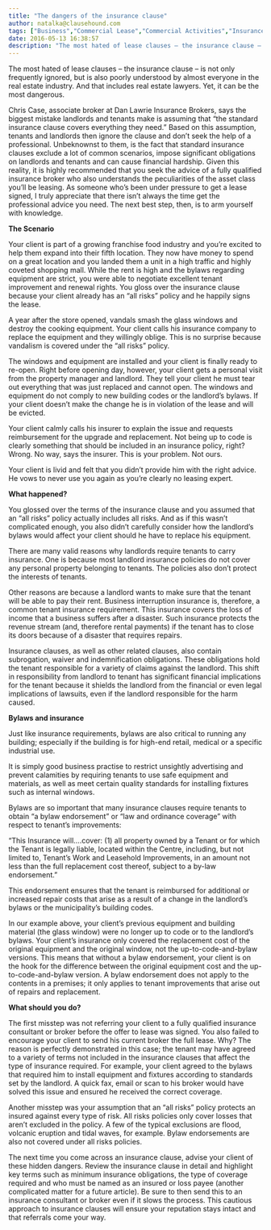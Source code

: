 ```yaml
---
title: "The dangers of the insurance clause"
author: natalka@clausehound.com
tags: ["Business","Commercial Lease","Commercial Activities","Insurance","Natalka"]
date: 2016-05-13 16:38:57
description: "The most hated of lease clauses – the insurance clause – is not only frequently ignored, but is also poorly understood by almost everyone in the real estate industry. And that includes real estate law..."
---
```


The most hated of lease clauses – the insurance clause – is not only frequently ignored, but is also poorly understood by almost everyone in the real estate industry. And that includes real estate lawyers. Yet, it can be the most dangerous.

Chris Case, associate broker at Dan Lawrie Insurance Brokers, says the biggest mistake landlords and tenants make is assuming that “the standard insurance clause covers everything they need.” Based on this assumption, tenants and landlords then ignore the clause and don’t seek the help of a professional. Unbeknownst to them, is the fact that standard insurance clauses exclude a lot of common scenarios, impose significant obligations on landlords and tenants and can cause financial hardship.
Given this reality, it is highly recommended that you seek the advice of a fully qualified insurance broker who also understands the peculiarities of the asset class you’ll be leasing. As someone who’s been under pressure to get a lease signed, I truly appreciate that there isn’t always the time get the professional advice you need. The next best step, then, is to arm yourself with knowledge.

 

**The Scenario**

Your client is part of a growing franchise food industry and you’re excited to help them expand into their fifth location. They now have money to spend on a great location and you landed them a unit in a high traffic and highly coveted shopping mall. While the rent is high and the bylaws regarding equipment are strict, you were able to negotiate excellent tenant improvement and renewal rights. You gloss over the insurance clause because your client already has an “all risks” policy and he happily signs the lease.

A year after the store opened, vandals smash the glass windows and destroy the cooking equipment. Your client calls his insurance company to replace the equipment and they willingly oblige. This is no surprise because vandalism is covered under the “all risks” policy.

The windows and equipment are installed and your client is finally ready to re-open. Right before opening day, however, your client gets a personal visit from the property manager and landlord. They tell your client he must tear out everything that was just replaced and cannot open. The windows and equipment do not comply to new building codes or the landlord’s bylaws. If your client doesn’t make the change he is in violation of the lease and will be evicted.

Your client calmly calls his insurer to explain the issue and requests reimbursement for the upgrade and replacement. Not being up to code is clearly something that should be included in an insurance policy, right? Wrong. No way, says the insurer. This is your problem. Not ours.

Your client is livid and felt that you didn’t provide him with the right advice. He vows to never use you again as you’re clearly no leasing expert.

 

**What happened?**

You glossed over the terms of the insurance clause and you assumed that an “all risks” policy actually includes all risks. And as if this wasn’t complicated enough, you also didn’t carefully consider how the landlord’s bylaws would affect your client should he have to replace his equipment.

There are many valid reasons why landlords require tenants to carry insurance. One is because most landlord insurance policies do not cover any personal property belonging to tenants. The policies also don’t protect the interests of tenants.

Other reasons are because a landlord wants to make sure that the tenant will be able to pay their rent. Business interruption insurance is, therefore, a common tenant insurance requirement. This insurance covers the loss of income that a business suffers after a disaster. Such insurance protects the revenue stream (and, therefore rental payments) if the tenant has to close its doors because of a disaster that requires repairs.

Insurance clauses, as well as other related clauses, also contain subrogation, waiver and indemnification obligations. These obligations hold the tenant responsible for a variety of claims against the landlord. This shift in responsibility from landlord to tenant has significant financial implications for the tenant because it shields the landlord from the financial or even legal implications of lawsuits, even if the landlord responsible for the harm caused.

 

**Bylaws and insurance**

Just like insurance requirements, bylaws are also critical to running any building; especially if the building is for high-end retail, medical or a specific industrial use.

It is simply good business practise to restrict unsightly advertising and prevent calamities by requiring tenants to use safe equipment and materials, as well as meet certain quality standards for installing fixtures such as internal windows.

Bylaws are so important that many insurance clauses require tenants to obtain “a bylaw endorsement” or “law and ordinance coverage” with respect to tenant’s improvements:

“This Insurance will….cover: (1) all property owned by a Tenant or for which the Tenant is legally liable, located within the Centre, including, but not limited to, Tenant’s Work and Leasehold Improvements, in an amount not less than the full replacement cost thereof, subject to a by-law endorsement.”

This endorsement ensures that the tenant is reimbursed for additional or increased repair costs that arise as a result of a change in the landlord’s bylaws or the municipality’s building codes.

In our example above, your client’s previous equipment and building material (the glass window) were no longer up to code or to the landlord’s bylaws. Your client’s insurance only covered the replacement cost of the original equipment and the original window, not the up-to-code-and-bylaw versions. This means that without a bylaw endorsement, your client is on the hook for the difference between the original equipment cost and the up-to-code-and-bylaw version. A bylaw endorsement does not apply to the contents in a premises; it only applies to tenant improvements that arise out of repairs and replacement.

 

**What should you do?**

The first misstep was not referring your client to a fully qualified insurance consultant or broker before the offer to lease was signed. You also failed to encourage your client to send his current broker the full lease. Why? The reason is perfectly demonstrated in this case; the tenant may have agreed to a variety of terms not included in the insurance clauses that affect the type of insurance required. For example, your client agreed to the bylaws that required him to install equipment and fixtures according to standards set by the landlord. A quick fax, email or scan to his broker would have solved this issue and ensured he received the correct coverage.

Another misstep was your assumption that an “all risks” policy protects an insured against every type of risk. All risks policies only cover losses that aren’t excluded in the policy. A few of the typical exclusions are flood, volcanic eruption and tidal waves, for example. Bylaw endorsements are also not covered under all risks policies.

The next time you come across an insurance clause, advise your client of these hidden dangers. Review the insurance clause in detail and highlight key terms such as minimum insurance obligations, the type of coverage required and who must be named as an insured or loss payee (another complicated matter for a future article). Be sure to then send this to an insurance consultant or broker even if it slows the process. This cautious approach to insurance clauses will ensure your reputation stays intact and that referrals come your way.
